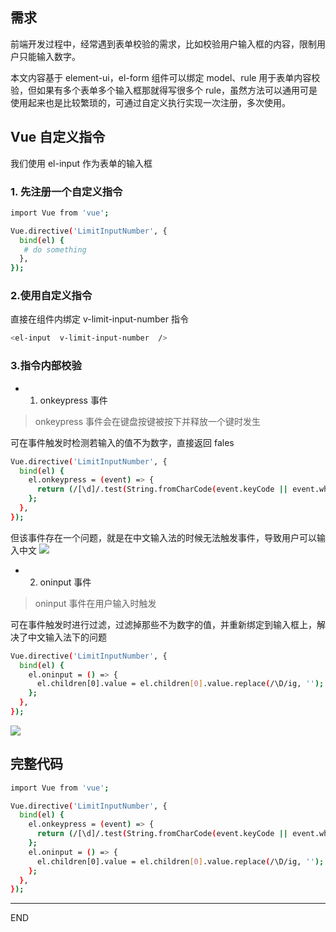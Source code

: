 ## 需求

前端开发过程中，经常遇到表单校验的需求，比如校验用户输入框的内容，限制用户只能输入数字。

本文内容基于 element-ui，el-form 组件可以绑定 model、rule 用于表单内容校验，但如果有多个表单多个输入框那就得写很多个 rule，虽然方法可以通用可是使用起来也是比较繁琐的，可通过自定义执行实现一次注册，多次使用。

## Vue 自定义指令

我们使用 el-input 作为表单的输入框

### 1. 先注册一个自定义指令

```bash
import Vue from 'vue';

Vue.directive('LimitInputNumber', {
  bind(el) {
   # do something
  },
});
```

### 2.使用自定义指令

直接在组件内绑定 v-limit-input-number 指令

```bash
<el-input  v-limit-input-number  />
```

### 3.指令内部校验

- 1.  onkeypress 事件

> onkeypress 事件会在键盘按键被按下并释放一个键时发生

可在事件触发时检测若输入的值不为数字，直接返回 fales

```bash
Vue.directive('LimitInputNumber', {
  bind(el) {
    el.onkeypress = (event) => {
      return (/[\d]/.test(String.fromCharCode(event.keyCode || event.which))) || event.which === 8;
    };
  },
});
```

但该事件存在一个问题，就是在中文输入法的时候无法触发事件，导致用户可以输入中文
![](https://upload-images.jianshu.io/upload_images/10390288-17e20f20c79ec0b8.gif?imageMogr2/auto-orient/strip)

- 2. oninput 事件

> oninput 事件在用户输入时触发

可在事件触发时进行过滤，过滤掉那些不为数字的值，并重新绑定到输入框上，解决了中文输入法下的问题

```bash
Vue.directive('LimitInputNumber', {
  bind(el) {
    el.oninput = () => {
      el.children[0].value = el.children[0].value.replace(/\D/ig, '');
    };
  },
});

```

![](https://upload-images.jianshu.io/upload_images/10390288-24323fcd15550e32.gif?imageMogr2/auto-orient/strip)

## 完整代码

```bash
import Vue from 'vue';

Vue.directive('LimitInputNumber', {
  bind(el) {
    el.onkeypress = (event) => {
      return (/[\d]/.test(String.fromCharCode(event.keyCode || event.which))) || event.which === 8;
    };
    el.oninput = () => {
      el.children[0].value = el.children[0].value.replace(/\D/ig, '');
    };
  },
});
```

---

END
